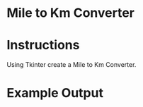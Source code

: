 # Mile to Km  Converter

# Instructions
Using Tkinter create a Mile to Km Converter.

# Example Output
